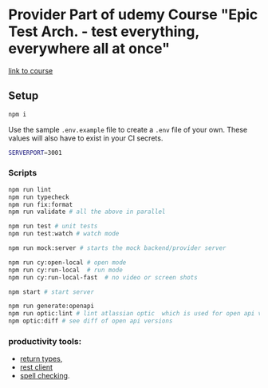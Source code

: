 # Provider Part of udemy Course "Epic Test Arch. - test everything, everywhere all at once"

[link to course](https://www.udemy.com/course/epic-test-arch-test-everything-everywhere-all-at-once)


## Setup

```bash
npm i
```

Use the sample `.env.example` file to create a `.env` file of your own. These values will also have to exist in your CI secrets.

```bash
SERVERPORT=3001
```

### Scripts

```bash
npm run lint
npm run typecheck
npm run fix:format
npm run validate # all the above in parallel

npm run test # unit tests
npm run test:watch # watch mode

npm run mock:server # starts the mock backend/provider server

npm run cy:open-local # open mode
npm run cy:run-local  # run mode
npm run cy:run-local-fast  # no video or screen shots

npm start # start server

npm run generate:openapi 
npm run optic:lint # lint atlassian optic  which is used for open api versioning
npm optic:diff # see diff of open api versions
```


### productivity tools:

- [return types](https://www.youtube.com/watch?v=pPaQo1Cgvd0),
- [rest client](https://marketplace.visualstudio.com/items?itemName=humao.rest-client)
- [spell checking](https://marketplace.visualstudio.com/items?itemName=streetsidesoftware.code-spell-checker).

